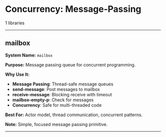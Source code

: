 # Concurrency: Message-Passing

1 libraries

---

## mailbox

**System Name:** `mailbox`

**Purpose:** Message passing queue for concurrent programming.

**Why Use It:**
- **Message Passing**: Thread-safe message queues
- **send-message**: Post messages to mailbox
- **receive-message**: Blocking receive with timeout
- **mailbox-empty-p**: Check for messages
- **Concurrency**: Safe for multi-threaded code

**Best For:** Actor model, thread communication, concurrent patterns.

**Note:** Simple, focused message passing primitive.

---


